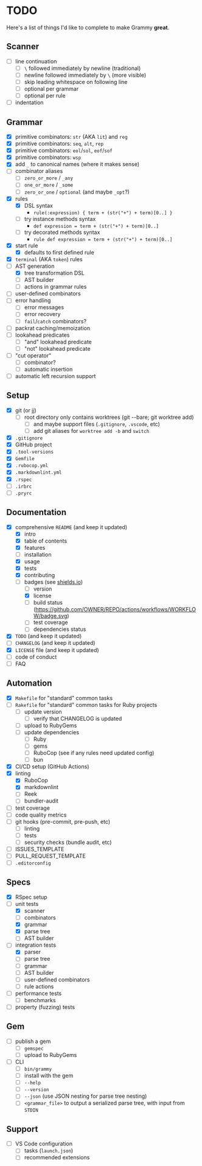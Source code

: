 # TODO

Here's a list of things I'd like to complete to make Grammy **great**.

## Scanner

- [ ] line continuation
    - [ ] `\` followed immediately by newline (traditional)
    - [ ] newline followed immediately by `\` (more visible)
    - [ ] skip leading whitespace on following line
    - [ ] optional per grammar
    - [ ] optional per rule
- [ ] indentation

## Grammar

- [x] primitive combinators: `str` (AKA `lit`) and `reg`
- [x] primitive combinators: `seq`, `alt`, `rep`
- [x] primitive combinators: `eol`/`sol`, `eof`/`sof`
- [x] primitive combinators: `wsp`
- [x] add `_` to canonical names (where it makes sense)
- [ ] combinator aliases
    - [ ] `zero_or_more` / `_any`
    - [ ] `one_or_more` / `_some`
    - [ ] `zero_or_one` / `optional` (and maybe `_opt`?)
- [x] rules
    - [x] DSL syntax
        - `rule(:expression) { term + (str("+") + term)[0..] }`
    - [ ] try instance methods syntax
        - `def expression = term + (str("+") + term)[0..]`
    - [ ] try decorated methods syntax
        - `rule def expression = term + (str("+") + term)[0..]`
- [x] start rule
    - [x] defaults to first defined rule
- [x] `terminal` (AKA `token`) rules
- [ ] AST generation
    - [x] tree transformation DSL
    - [ ] AST builder
    - [ ] actions in grammar rules
- [ ] user-defined combinators
- [ ] error handling
    - [ ] error messages
    - [ ] error recovery
    - [ ] `fail`/`catch` combinators?
- [ ] packrat caching/memoization
- [ ] lookahead predicates
    - [ ] "and" lookahead predicate
    - [ ] "not" lookahead predicate
- [ ] "cut operator"
    - [ ] combinator?
    - [ ] automatic insertion
- [ ] automatic left recursion support

## Setup

- [x] git (or jj)
    - [ ] root directory only contains worktrees (git --bare; git worktree add)
        - [ ] and maybe support files (`.gitignore`, `.vscode`, etc)
        - [ ] add git aliases for `worktree add -b` and `switch`
- [x] `.gitignore`
- [x] GitHub project
- [x] `.tool-versions`
- [x] `Gemfile`
- [x] `.rubocop.yml`
- [x] `.markdownlint.yml`
- [x] `.rspec`
- [ ] `.irbrc`
- [ ] `.pryrc`

## Documentation

- [x] comprehensive `README` (and keep it updated)
    - [x] intro
    - [x] table of contents
    - [x] features
    - [ ] installation
    - [x] usage
    - [x] tests
    - [x] contributing
    - [ ] badges (see [shields.io](https://shields.io/))
        - [ ] version
        - [x] license
        - [ ] build status (https://github.com/OWNER/REPO/actions/workflows/WORKFLOW/badge.svg)
        - [ ] test coverage
        - [ ] dependencies status
- [x] `TODO` (and keep it updated)
- [ ] `CHANGELOG` (and keep it updated)
- [x] `LICENSE` file (and keep it updated)
- [ ] code of conduct
- [ ] FAQ

## Automation

- [x] `Makefile` for "standard" common tasks
- [ ] `Rakefile` for "standard" common tasks for Ruby projects
    - [ ] update version
        - [ ] verify that CHANGELOG is updated
    - [ ] upload to RubyGems
    - [ ] update dependencies
        - [ ] Ruby
        - [ ] gems
        - [ ] RuboCop (see if any rules need updated config)
        - [ ] bun
- [x] CI/CD setup (GitHub Actions)
- [x] linting
    - [x] RuboCop
    - [x] markdownlint
    - [ ] Reek
    - [ ] bundler-audit
- [ ] test coverage
- [ ] code quality metrics
- [ ] git hooks (pre-commit, pre-push, etc)
    - [ ] linting
    - [ ] tests
    - [ ] security checks (bundle audit, etc)
- [ ] ISSUES_TEMPLATE
- [ ] PULL_REQUEST_TEMPLATE
- [ ] `.editorconfig`

## Specs

- [x] RSpec setup
- [ ] unit tests
    - [x] scanner
    - [ ] combinators
    - [x] grammar
    - [x] parse tree
    - [ ] AST builder
- [ ] integration tests
    - [x] parser
    - [ ] parse tree
    - [ ] grammar
    - [ ] AST builder
    - [ ] user-defined combinators
    - [ ] rule actions
- [ ] performance tests
    - [ ] benchmarks
- [ ] property (fuzzing) tests

## Gem

- [ ] publish a gem
    - [ ] `gemspec`
    - [ ] upload to RubyGems
- [ ] CLI
    - [ ] `bin/grammy`
    - [ ] install with the gem
    - [ ] `--help`
    - [ ] `--version`
    - [ ] `--json` (use JSON nesting for parse tree nesting)
    - [ ] `<grammar_file>` to output a serialized parse tree, with input from `STDIN`

## Support

- [ ] VS Code configuration
    - [ ] tasks (`launch.json`)
    - [ ] recommended extensions

